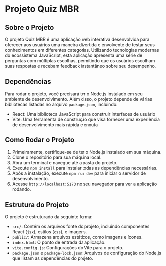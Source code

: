 # Projeto Quiz MBR

## Sobre o Projeto

O projeto Quiz MBR é uma aplicação web interativa desenvolvida para oferecer aos usuários uma maneira divertida e envolvente de testar seus conhecimentos em diferentes categorias. Utilizando tecnologias modernas do ecossistema JavaScript, esta aplicação apresenta uma série de perguntas com múltiplas escolhas, permitindo que os usuários escolham suas respostas e recebam feedback instantâneo sobre seu desempenho.

## Dependências

Para rodar o projeto, você precisará ter o Node.js instalado em seu ambiente de desenvolvimento. Além disso, o projeto depende de várias bibliotecas listadas no arquivo `package.json`, incluindo:

- React: Uma biblioteca JavaScript para construir interfaces de usuário
- Vite: Uma ferramenta de construção que visa fornecer uma experiência de desenvolvimento mais rápida e enxuta

## Como Rodar o Projeto

1. Primeiramente, certifique-se de ter o Node.js instalado em sua máquina.
2. Clone o repositório para sua máquina local.
3. Abra um terminal e navegue até a pasta do projeto.
4. Execute `npm install` para instalar todas as dependências necessárias.
5. Após a instalação, execute `npm run dev` para iniciar o servidor de desenvolvimento.
6. Acesse `http://localhost:5173` no seu navegador para ver a aplicação rodando.

## Estrutura do Projeto

O projeto é estruturado da seguinte forma:

- `src/`: Contém os arquivos fonte do projeto, incluindo componentes React (`jsx`), estilos (`css`), e imagens.
- `public/`: Armazena arquivos estáticos, como imagens e ícones.
- `index.html`: O ponto de entrada da aplicação.
- `vite.config.js`: Configurações do Vite para o projeto.
- `package.json` e `package-lock.json`: Arquivos de configuração do Node.js que listam as dependências do projeto.
